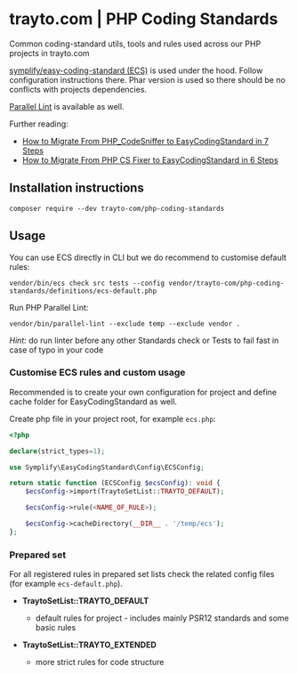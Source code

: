 # trayto.com | PHP Coding Standards

Common coding-standard utils, tools and rules used across our PHP projects in trayto.com

[symplify/easy-coding-standard (ECS)](https://github.com/symplify/easy-coding-standard) is used under the hood.
Follow configuration instructions there. Phar version is used so there should be no conflicts with projects dependencies.

[Parallel Lint](https://github.com/php-parallel-lint/PHP-Parallel-Lint) is available as well.

Further reading:
- [How to Migrate From PHP_CodeSniffer to EasyCodingStandard in 7 Steps](https://tomasvotruba.com/blog/2018/06/04/how-to-migrate-from-php-code-sniffer-to-easy-coding-standard/#comment-4086561141)
- [How to Migrate From PHP CS Fixer to EasyCodingStandard in 6 Steps](https://tomasvotruba.com/blog/2018/06/07/how-to-migrate-from-php-cs-fixer-to-easy-coding-standard/)

## Installation instructions

```
composer require --dev trayto-com/php-coding-standards
```

## Usage

You can use ECS directly in CLI but we do recommend to customise default rules:
```
vendor/bin/ecs check src tests --config vendor/trayto-com/php-coding-standards/definitions/ecs-default.php
```

Run PHP Parallel Lint:
```
vendor/bin/parallel-lint --exclude temp --exclude vendor .
```
*Hint:* do run linter before any other Standards check or Tests to fail fast in case of typo in your code

### Customise ECS rules and custom usage

Recommended is to create your own configuration for project and define cache folder for EasyCodingStandard as well.

 Create php file in your project root, for example `ecs.php`:
```php
<?php

declare(strict_types=1);

use Symplify\EasyCodingStandard\Config\ECSConfig;

return static function (ECSConfig $ecsConfig): void {
    $ecsConfig->import(TraytoSetList::TRAYTO_DEFAULT);

    $ecsConfig->rule(<NAME_OF_RULE>);

    $ecsConfig->cacheDirectory(__DIR__ . '/temp/ecs');
};
```

### Prepared set 
For all registered rules in prepared set lists check the related config files (for example `ecs-default.php`).

- **TraytoSetList::TRAYTO_DEFAULT**
  - default rules for project - includes mainly PSR12 standards and some basic rules


- **TraytoSetList::TRAYTO_EXTENDED**
  - more strict rules for code structure
